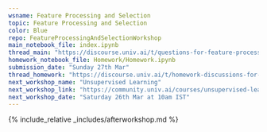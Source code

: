 ```yaml
---
wsname: Feature Processing and Selection
topic: Feature Processing and Selection
color: Blue
repo: FeatureProcessingAndSelectionWorkshop
main_notebook_file: index.ipynb
thread_main: "https://discourse.univ.ai/t/questions-for-feature-processing-workshop/12784?u=bbhaskar8"
homework_notebook_file: Homework/Homework.ipynb
submission_date: "Sunday 27th Mar"
thread_homework: "https://discourse.univ.ai/t/homework-discussions-for-feature-processing-workshop/12785?u=bbhaskar8"
next_workshop_name: "Unsupervised Learning"
next_workshop_link: "https://community.univ.ai/courses/unsupervised-learning/"
next_workshop_date: "Saturday 26th Mar at 10am IST"
---
```


{% include_relative _includes/afterworkshop.md %}
